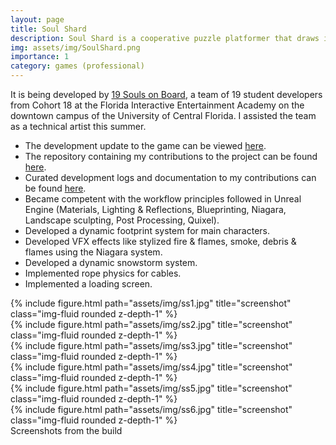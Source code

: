 ```yaml
---
layout: page
title: Soul Shard
description: Soul Shard is a cooperative puzzle platformer that draws inspiration from EA’s ‘It Takes Two’.
img: assets/img/SoulShard.png
importance: 1
category: games (professional)
---
```

 It is being developed by [19 Souls on Board](https://www.19soulsonboard.com/about), a team of 19 student developers from Cohort 18 at the Florida Interactive Entertainment Academy on the downtown campus of the University of Central Florida. I assisted the team as a technical artist this summer.
* The development update to the game can be viewed [here](https://www.youtube.com/watch?v=0S1EbyBRVhw). 
* The repository containing my contributions to the project can be found [here](https://github.com/19SOB/ucf-fiea-19sob-capstone-project-temp).
* Curated development logs and documentation to my contributions can be found [here](https://aniketrajnish.github.io/docs/soulshard).
* Became competent with the workflow principles followed in Unreal Engine (Materials, Lighting & Reflections, Blueprinting, Niagara, Landscape sculpting, Post Processing, Quixel).
* Developed a dynamic footprint system for main characters.
* Developed VFX effects like stylized fire & flames, smoke, debris & flames using the Niagara system.
* Developed a dynamic snowstorm system.
* Implemented rope physics for cables.
* Implemented a loading screen.

<div class="row">
    <div class="col-sm mt-3 mt-md-0">
        {% include figure.html path="assets/img/ss1.jpg" title="screenshot" class="img-fluid rounded z-depth-1" %}
    </div>
    <div class="col-sm mt-3 mt-md-0">
        {% include figure.html path="assets/img/ss2.jpg" title="screenshot" class="img-fluid rounded z-depth-1" %}
    </div>    
</div>

<div class="row">
    <div class="col-sm mt-3 mt-md-0">
        {% include figure.html path="assets/img/ss3.jpg" title="screenshot" class="img-fluid rounded z-depth-1" %}
    </div>
    <div class="col-sm mt-3 mt-md-0">
        {% include figure.html path="assets/img/ss4.jpg" title="screenshot" class="img-fluid rounded z-depth-1" %}
    </div>
</div>

<div class="row">
    <div class="col-sm mt-3 mt-md-0">
        {% include figure.html path="assets/img/ss5.jpg" title="screenshot" class="img-fluid rounded z-depth-1" %}
    </div>
    <div class="col-sm mt-3 mt-md-0">
        {% include figure.html path="assets/img/ss6.jpg" title="screenshot" class="img-fluid rounded z-depth-1" %}
    </div>
</div>

<div class="caption">
    Screenshots from the build
</div>
 
